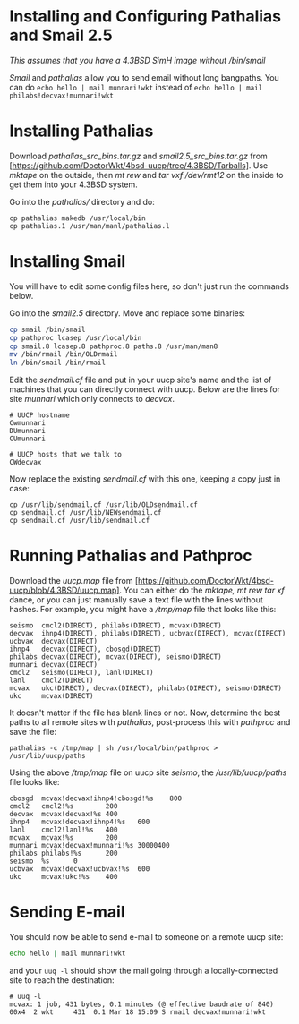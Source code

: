 # Installing and Configuring Pathalias and Smail 2.5

*This assumes that you have a 4.3BSD SimH image without /bin/smail*

*Smail* and *pathalias* allow you to send email without long bangpaths.
You can do `echo hello | mail munnari!wkt` instead of
`echo hello | mail philabs!decvax!munnari!wkt`

# Installing Pathalias

Download *pathalias_src_bins.tar.gz* and *smail2.5_src_bins.tar.gz*
from [https://github.com/DoctorWkt/4bsd-uucp/tree/4.3BSD/Tarballs].
Use *mktape* on the outside, then *mt rew* and *tar vxf /dev/rmt12*
on the inside to get them into your 4.3BSD system.

Go into the *pathalias/* directory and do:

```
cp pathalias makedb /usr/local/bin
cp pathalias.1 /usr/man/manl/pathalias.l
```

# Installing Smail

You will have to edit some config files here, so don't just run the
commands below.

Go into the *smail2.5* directory. Move and replace some binaries:

```sh
cp smail /bin/smail
cp pathproc lcasep /usr/local/bin
cp smail.8 lcasep.8 pathproc.8 paths.8 /usr/man/man8
mv /bin/rmail /bin/OLDrmail
ln /bin/smail /bin/rmail
```

Edit the *sendmail.cf* file and put in your uucp site's name and the
list of machines that you can directly connect with uucp. Below are
the lines for site *munnari* which only connects to *decvax*.

```
# UUCP hostname
Cwmunnari
DUmunnari
CUmunnari

# UUCP hosts that we talk to
CWdecvax
```

Now replace the existing *sendmail.cf* with this one, keeping a
copy just in case:

```
cp /usr/lib/sendmail.cf /usr/lib/OLDsendmail.cf
cp sendmail.cf /usr/lib/NEWsendmail.cf
cp sendmail.cf /usr/lib/sendmail.cf
```

# Running Pathalias and Pathproc

Download the *uucp.map* file from
[https://github.com/DoctorWkt/4bsd-uucp/blob/4.3BSD/uucp.map].
You can either do the *mktape, mt rew tar xf* dance, or you can just 
manually save a text file with the lines without hashes. For example,
you might have a */tmp/map* file that looks like this:

```
seismo  cmcl2(DIRECT), philabs(DIRECT), mcvax(DIRECT)
decvax  ihnp4(DIRECT), philabs(DIRECT), ucbvax(DIRECT), mcvax(DIRECT)
ucbvax  decvax(DIRECT)
ihnp4   decvax(DIRECT), cbosgd(DIRECT)
philabs decvax(DIRECT), mcvax(DIRECT), seismo(DIRECT)
munnari decvax(DIRECT)
cmcl2   seismo(DIRECT), lanl(DIRECT)
lanl    cmcl2(DIRECT)
mcvax   ukc(DIRECT), decvax(DIRECT), philabs(DIRECT), seismo(DIRECT)
ukc     mcvax(DIRECT)
```

It doesn't matter if the file has blank lines or not. Now, determine
the best paths to all remote sites with *pathalias*, post-process this
with *pathproc* and save the file:

```
pathalias -c /tmp/map | sh /usr/local/bin/pathproc > /usr/lib/uucp/paths
```

Using the above */tmp/map* file on uucp site *seismo*, the
*/usr/lib/uucp/paths* file looks like:

```
cbosgd  mcvax!decvax!ihnp4!cbosgd!%s    800
cmcl2   cmcl2!%s        200
decvax  mcvax!decvax!%s 400
ihnp4   mcvax!decvax!ihnp4!%s   600
lanl    cmcl2!lanl!%s   400
mcvax   mcvax!%s        200
munnari mcvax!decvax!munnari!%s 30000400
philabs philabs!%s      200
seismo  %s      0
ucbvax  mcvax!decvax!ucbvax!%s  600
ukc     mcvax!ukc!%s    400
```

# Sending E-mail

You should now be able to send e-mail to someone on a remote uucp site:

```sh
echo hello | mail munnari!wkt
```

and your `uuq -l` should show the mail going through a locally-connected
site to reach the destination:

```
# uuq -l
mcvax: 1 job, 431 bytes, 0.1 minutes (@ effective baudrate of 840)
00x4  2 wkt     431  0.1 Mar 18 15:09 S rmail decvax!munnari!wkt
```
